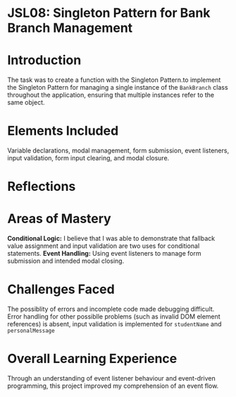 # JSL08: Singleton Pattern for Bank Branch Management
# Introduction
The task was to create a function with the Singleton Pattern.to implement the Singleton Pattern for managing a single instance of the `BankBranch` class throughout the application, ensuring that multiple instances refer to the same object.

# Elements Included
Variable declarations, modal management, form submission, event listeners, input validation, form input clearing, and modal closure.

# Reflections
# Areas of Mastery
**Conditional Logic:** I believe that I was able to demonstrate that fallback value assignment and input validation are two uses for conditional statements.
**Event Handling:** Using event listeners to manage form submission and intended modal closing.

# Challenges Faced
The possiblity of errors and incomplete code made debugging difficult. Error handling for other possiblle problems (such as invalid DOM element references) is absent, input validation is implemented for `studentName` and `personalMessage` 

# Overall Learning Experience
Through an understanding of event listener behaviour and event-driven programming, this project improved my comprehension of an event flow.
